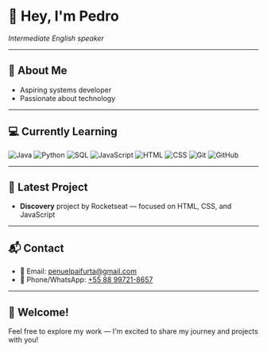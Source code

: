 # 👋 Hey, I'm Pedro  
_Intermediate English speaker_

---

## 🚀 About Me
- Aspiring systems developer  
- Passionate about technology  

---

## 💻 Currently Learning

![Java](https://img.shields.io/badge/Java-orange?style=for-the-badge&logo=java&logoColor=white)
![Python](https://img.shields.io/badge/Python-blue?style=for-the-badge&logo=python&logoColor=white)
![SQL](https://img.shields.io/badge/SQL-gray?style=for-the-badge&logo=mysql&logoColor=white)
![JavaScript](https://img.shields.io/badge/JavaScript-yellow?style=for-the-badge&logo=javascript&logoColor=black)
![HTML](https://img.shields.io/badge/HTML5-E34F26?style=for-the-badge&logo=html5&logoColor=white)
![CSS](https://img.shields.io/badge/CSS3-1572B6?style=for-the-badge&logo=css3&logoColor=white)
![Git](https://img.shields.io/badge/Git-F05032?style=for-the-badge&logo=git&logoColor=white)
![GitHub](https://img.shields.io/badge/GitHub-181717?style=for-the-badge&logo=github&logoColor=white)

---

## 🧪 Latest Project
- **Discovery** project by Rocketseat — focused on HTML, CSS, and JavaScript

---

## 📬 Contact

- 📧 Email: [penuelpaifurta@gmail.com](mailto:penuelpaifurta@gmail.com)  
- 📱 Phone/WhatsApp: [+55 88 99721-8657](https://wa.me/5588997218657)

---

## 🙌 Welcome!
Feel free to explore my work — I'm excited to share my journey and projects with you!